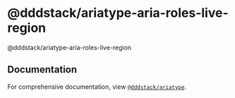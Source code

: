 # @dddstack/ariatype-aria-roles-live-region

@dddstack/ariatype-aria-roles-live-region

## Documentation

For comprehensive documentation, view [`@dddstack/ariatype`](https://github.com/dddstack/ariatype).
